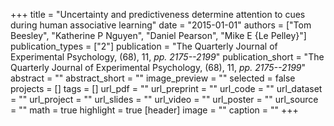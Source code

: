 +++
title = "Uncertainty and predictiveness determine attention to cues during human associative learning"
date = "2015-01-01"
authors = ["Tom Beesley", "Katherine P Nguyen", "Daniel Pearson", "Mike E {Le Pelley}"]
publication_types = ["2"]
publication = "The Quarterly Journal of Experimental Psychology, (68), 11, _pp. 2175--2199_"
publication_short = "The Quarterly Journal of Experimental Psychology, (68), 11, _pp. 2175--2199_"
abstract = ""
abstract_short = ""
image_preview = ""
selected = false
projects = []
tags = []
url_pdf = ""
url_preprint = ""
url_code = ""
url_dataset = ""
url_project = ""
url_slides = ""
url_video = ""
url_poster = ""
url_source = ""
math = true
highlight = true
[header]
image = ""
caption = ""
+++
